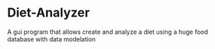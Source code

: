# Diet-Analyzer
A gui program that allows create and analyze a diet using a huge food database with data modelation
